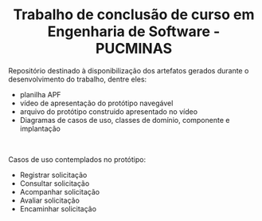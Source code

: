 <h1 align="center"> Trabalho de conclusão de curso em Engenharia de Software - PUCMINAS </h1>

<p> Repositório destinado à disponibilização dos artefatos gerados durante o desenvolvimento do trabalho, dentre eles:
<ul>
  <li>planilha APF</li>
  <li>vídeo de apresentação do protótipo navegável</li>
  <li>arquivo do protótipo construido apresentado no vídeo</li>
  <li>Diagramas de casos de uso, classes de domínio, componente e implantação</li>
</ul>

<br>

<p>Casos de uso contemplados no protótipo:</p>

<ul>
  <li>Registrar solicitação</li>
  <li>Consultar solicitação</li>
  <li>Acompanhar solicitação</li>
  <li>Avaliar solicitação</li>
  <li>Encaminhar solicitação</li>
</ul>
